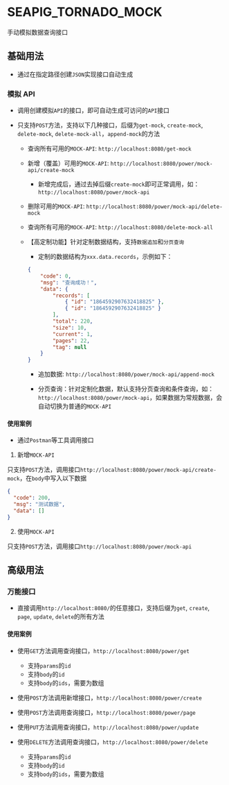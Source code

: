# SEAPIG_TORNADO_MOCK

手动模拟数据查询接口

## 基础用法

- 通过在指定路径创建`JSON`实现接口自动生成

### 模拟 API

- 调用创建模拟`API`的接口，即可自动生成可访问的`API`接口

- 只支持`POST`方法，支持以下几种接口，后缀为`get-mock`, `create-mock`, `delete-mock`, `delete-mock-all`，`append-mock`的方法

  - 查询所有可用的`MOCK-API`: `http://localhost:8080/get-mock`

  - 新增（覆盖）可用的`MOCK-API`: `http://localhost:8080/power/mock-api/create-mock`

    - 新增完成后，通过去掉后缀`create-mock`即可正常调用，如：`http://localhost:8080/power/mock-api`

  - 删除可用的`MOCK-API`: `http://localhost:8080/power/mock-api/delete-mock`

  - 查询所有可用的`MOCK-API`: `http://localhost:8080/delete-mock-all`

  - 【高定制功能】针对定制数据结构，支持`数据追加`和`分页查询`

    - 定制的数据结构为`xxx.data.records`，示例如下：

    ```json
    {
        "code": 0,
        "msg": "查询成功！",
        "data": {
            "records": [
                { "id": "1864592907632418825" },
                { "id": "1864592907632418825" }
            ],
            "total": 220,
            "size": 10,
            "current": 1,
            "pages": 22,
            "tag": null
        }
    }
    ```

    - 追加数据: `http://localhost:8080/power/mock-api/append-mock`

    - 分页查询：针对定制化数据，默认支持分页查询和条件查询，如：`http://localhost:8080/power/mock-api`，如果数据为常规数据，会自动切换为普通的`MOCK-API`

#### 使用案例

- 通过`Postman`等工具调用接口

1. 新增`MOCK-API`

只支持`POST`方法，调用接口`http://localhost:8080/power/mock-api/create-mock`，在`body`中写入以下数据

```json
{
  "code": 200,
  "msg": "测试数据",
  "data": []
}
```

2. 使用`MOCK-API`

只支持`POST`方法，调用接口`http://localhost:8080/power/mock-api`

## 高级用法

### 万能接口

- 直接调用`http://localhost:8080/`的任意接口，支持后缀为`get`, `create`, `page`, `update`, `delete`的所有方法

#### 使用案例

- 使用`GET`方法调用查询接口，`http://localhost:8080/power/get`

  - 支持`params`的`id`
  - 支持`body`的`id`
  - 支持`body`的`ids`，需要为数组

- 使用`POST`方法调用新增接口，`http://localhost:8080/power/create`

- 使用`POST`方法调用查询接口，`http://localhost:8080/power/page`

- 使用`PUT`方法调用查询接口，`http://localhost:8080/power/update`

- 使用`DELETE`方法调用查询接口，`http://localhost:8080/power/delete`

  - 支持`params`的`id`
  - 支持`body`的`id`
  - 支持`body`的`ids`，需要为数组
